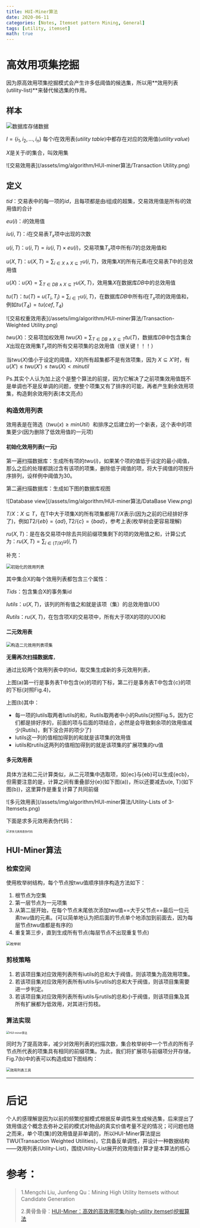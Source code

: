 ```yaml
---
title: HUI-Miner算法
date: 2020-06-11
categories: [Notes, Itemset pattern Mining, General]
tags: [utility, itemset]
math: true
---
```


# 高效用项集挖掘

因为原高效用项集挖掘模式会产生许多低阈值的候选集，所以用**效用列表(utility-list)**来替代候选集的作用。

## 样本

![数据库存储数据](/assets/img/algorithm/HUI-miner算法/DataBase.png)

$I = \lbrace i_1, i_2, \dots, i_n\rbrace$ 每个$i$在效用表($utility \; table$)中都存在对应的效用值($utility \, value$)

$X$是关于$i$的集合，叫效用集

![交易效用表](/assets/img/algorithm/HUI-miner算法/Transaction Utility.png)


## 定义

$tid$：交易表中的每一项的$id$，且每项都是由$i$组成的超集，交易效用值是所有$i$的效用值的合计

$eu(i)$：$i$的效用值

$iu(i, T)$：$i$在交易表$T_x$项中出现的次数

$u(i, T)$：$u(i, T) = iu(i, T) \times eu(i)$，交易项集$T_x$项中所有$i$7的总效用值和

$u(X, T)$：$u(X, T) = \sum_{i \in X \land X \subseteq T}u(i, T)$，效用集$X$的所有元素$i$在交易表$T$中的总效用值

$u(X)$：$u(X) = \sum_{T \in DB \land X \subseteq T}u(X, T)$，效用集$X$在数据库$DB$中的总效用值

$tu(T)$：$tu(T)$ = $u(T_i, T_i)$ = $\sum_{i \in T}u(i, T)$，在数据库$DB$中所有$i$在$T_x$项的效用值和，例如$tu(T_4) = tu(cef, T_4)$

![交易权重效用表](/assets/img/algorithm/HUI-miner算法/Transaction-Weighted Utility.png)

$twu(X)$：交易项加权效用 $twu(X)$ = $\sum_{T \in DB \land X \subseteq T}tu(T)$，数据库$DB$中包含集合$X$出现在效用集$T_x$项的所有交易项集的总效用值（很关键！！！）

当$twu(X)$值小于设定的阈值，X的所有超集都不是有效项集，因为 $X \subseteq X'$时，有$u(X') \le twu(X') \le twu(X) < minutil$

Ps.其实个人认为加上这个是整个算法的前提，因为它解决了之前项集效用值既不是单调也不是反单调的问题，使整个项集又有了排序的可能，再者产生剩余效用项集，构造剩余效用列表(本文亮点)

### 构造效用列表

效用表是在筛选（$twu(x) \ge minUtil$）和排序之后建立的一个新表，这个表中的项集更少(因为删除了低效用值的一元项)

#### 初始化效用列表(一元)

第一遍扫描数据库：生成所有项的$twu(i)$，如果某个项的值低于设定的最小阈值， 那么之后的处理都跳过含有该项的项集，删除低于阈值的项，将大于阈值的项按升序排列，设样例中阈值为30。

第二遍扫描数据库：生成如下图的数据库视图

![Database view](/assets/img/algorithm/HUI-miner算法/DataBase View.png)

$T/X$：$X \subseteq T$，在T中大于项集X的所有项集都用$T/X$表示(因为之前的已经排好序了)，例如$T2 / \lbrace eb\rbrace = \lbrace ad\rbrace, T2 / \lbrace c\rbrace = \lbrace bad\rbrace$，参考上表(枚举树会更容易理解)

$ru(X, T)$：是在各交易项中除去共同前缀项集剩下的项的效用值之和，计算公式为：$ru(X, T) = \sum_{i \in (T/X)}u(i, T)$

补充：

<img src="/assets/img/algorithm/HUI-miner算法/Initial Utility-Lists.png" alt="初始化的效用列表" style="zoom:80%;" />

其中集合X​的每个效用列表都包含三个属性：

$Tids$：包含集合X的事务集id​

$Iutils$：$u(X, T)$，该列的所有值之和就是该项（集）的总效用值U(X)

$Rutils$：$ru(X, T)$，在包含项X的交易项中，所有大于项X的项的U(X)和

#### 二元效用表

<img src="/assets/img/algorithm/HUI-miner算法/Constructing Utility-Lists of 2-Itemsets.png" alt="构造二元效用列表项集" style="zoom:80%;" />

**无需再次扫描数据库**，

通过比较两个效用列表中的tid，取交集生成新的多元效用列表，

上图(a)第一行是事务表T中包含{e}的项的下标，第二行是事务表T中包含{c}的项的下标(对照Fig.4)，

上图(b)其中：

+ 每一项的Iutils取两者Iutils的和，Rutils取两者中小的Rutils(对照Fig.5，因为它们都是排好序的，前面的项与后面的项结合，必然是会导致剩余项的效用值减少(Rutils)，剩下没合并的项少了)
+ Iutils这一列的值相加得到的和就是该项集的效用值
+ iutils和rutils这两列的值相加得到的就是该项集的扩展项集的ru值

#### 多元效用表

具体方法和二元计算类似，从二元项集中选取项，如{ec}与{eb}可以生成{ecb}，但需要注意的是，计算之间有重叠部分{e}(如下图(a))，所以还要减去u(e, T)(如下图(b))，这里算作是重复计算了共同前缀

![多元效用表](/assets/img/algorithm/HUI-miner算法/Utility-Lists of 3-Itemsets.png)

下面是求多元效用表伪代码：

<img src="/assets/img/algorithm/HUI-miner算法/求多元效用表伪代码.png" alt="求多元效用表伪代码" style="zoom:50%;" />

## HUI-Miner算法

### 检索空间

使用枚举树结构，每个节点按twu值顺序排序构造方法如下：

1. 根节点为空集
2. 第一层节点为一元项集
3. 从第二层开始，在每个节点末尾依次添加twu值==大于父节点==最后一位元素twu值的元素。(可以简单地认为把后面的节点单个地添加到前面去，因为每层节点twu值都是有序的)
4. 重复第三步，直到生成所有节点(每层节点不出现重复节点)

<img src="/assets/img/algorithm/HUI-miner算法/Set-Enumeration Tree.png" alt="枚举树" style="zoom: 67%;" />

### 剪枝策略

1. 若该项目集对应效用列表所有iutils的总和大于阀值，则该项集为高效用项集。
2. 若该项目集对应效用列表所有iutils与rutils的总和大于阀值，则该项目集需要进一步判定。
3. 若该项目集对应效用列表所有iutils与rutils的总和小于阀值，则该项目集及其所有扩展都为低效用，对其进行剪枝。

### 算法实现

<img src="/assets/img/algorithm/HUI-miner算法/HUI-miner算法.png" alt="HUI-miner算法" style="zoom:50%;" />

同时为了提高效率，减少对效用列表的扫描次数，集合枚举树中一个节点的所有子节点所代表的项集具有相同的前缀项集。为此，我们将扩展项与前缀项分开存储，Fig.7(b)中的表可以构造成如下图结构：

<img src="/assets/img/algorithm/HUI-miner算法/Utility-List Implementation.png" alt="效用列表工具" style="zoom:67%;" />

---

# 后记

个人的感理解是因为以前的频繁挖掘模式根据反单调性来生成候选集，后来提出了效用值这个概念去弥补之前的模式对物品的真实价值考量不足的情况；可问题也随之而来，单个项(集)的效用值是非单调的，所以HUI-Miner算法提出TWU(Transaction Weighted Utilities)，它具备反单调性，并设计一种数据结构——效用列表(Utility-List)，围绕Utility-List展开的效用值计算才是本算法的核心

# 参考：

> 1.Mengchi Liu, Junfeng Qu：Mining High Utility Itemsets without Candidate Generation
>
> 2.黄骨鱼骨：[HUI-Miner：高效的高效用项集(high-utility itemset)挖掘算法](https://blog.csdn.net/jiafgn/article/details/65938866)	